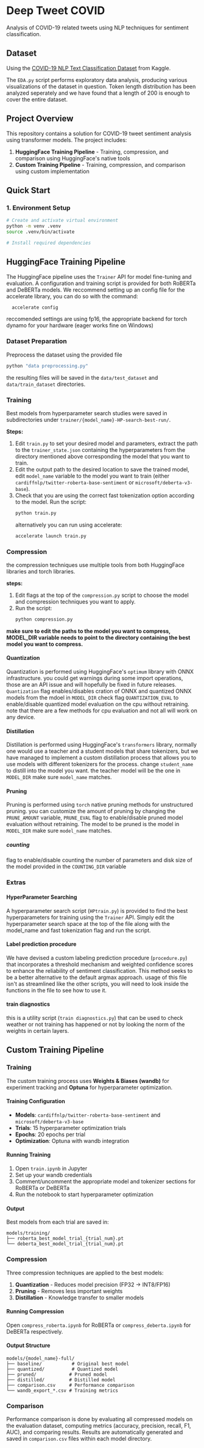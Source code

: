 ﻿# Deep Tweet COVID

Analysis of COVID-19 related tweets using NLP techniques for sentiment classification.

## Dataset

Using the [COVID-19 NLP Text Classification Dataset](https://www.kaggle.com/datasets/datatattle/covid-19-nlp-text-classification/data) from Kaggle.

The `EDA.py` script performs exploratory data analysis, producing various visualizations of the dataset in question.
Token length distribution has been analyzed seperately and we have found that a length of 200 is enough to cover the entire dataset.

## Project Overview

This repository contains a solution for COVID-19 tweet sentiment analysis using transformer models. The project includes:

1. **HuggingFace Training Pipeline** - Training, compression, and comparison using HuggingFace's native tools
2. **Custom Training Pipeline** - Training, compression, and comparison using custom implementation

## Quick Start

### 1. Environment Setup

```bash
# Create and activate virtual environment
python -m venv .venv
source .venv/bin/activate

# Install required dependencies
```

## HuggingFace Training Pipeline

The HuggingFace pipeline uses the `Trainer` API for model fine-tuning and evaluation. A configuration and training script is provided for both RoBERTa and DeBERTa models.
We reccommend setting up an config file for the accelerate library, you can do so with the command:
```bash
  accelerate config
  ```
reccomended settings are using fp16, the appropriate backend for torch dynamo for your hardware (eager works fine on Windows)
### Dataset Preparation
Preprocess the dataset using the provided file
```bash
python "data preprocessing.py"
```
the resulting files will be saved in the `data/test_dataset` and `data/train_dataset` directories.
### Training

Best models from hyperparameter search studies were saved in subdirectories under `trainer/{model_name}-HP-search-best-run/`.

**Steps:**
1. Edit `train.py` to set your desired model and parameters, extract the path to the `trainer_state.json` containing the hyperparameters from the directory mentioned above corresponding the model that you want to train.
2. Edit the output path to the desired location to save the trained model, edit `model_name` variable to the model you want to train (either `cardiffnlp/twitter-roberta-base-sentiment` or `microsoft/deberta-v3-base`).
3. Check that you are using the correct fast tokenization option according to the model. Run the script:
   ```bash
   python train.py
   ``` 
    alternatively you can run using accelerate:
    ```bash
    accelerate launch train.py
    ```

### Compression
the compression techniques use multiple tools from both HuggingFace libraries and torch libraries.

**steps:**
1. Edit flags at the top of the `compression.py` script to choose the model and compression techniques you want to apply.
2. Run the script:
   ```bash
   python compression.py
   ```
**make sure to edit the paths to the model you want to compress, MODEL_DIR variable needs to point to the directory containing the best model you want to compress.**

#### Quantization
Quantization is performed using HuggingFace's `optimum` library with ONNX infrastructure.
you could get warnings during some import operations, those are an API issue and will hopefully be fixed in future releases.
`Quantization` flag enables/disables cration of ONNX and quantized ONNX models from the mdoel in `MODEL_DIR`
check flag `QUANTIZATION_EVAL` to enable/disable quantized model evaluation on the cpu without retraining. note that there are a few methods for cpu evaluation and not all will work on any device. 
#### Distillation 
Distillation is performed using HuggingFace's `transformers` library, normally one would use a teacher and a student models that share tokenizers,
but we have managed to implement a custom distillation process that allows you to use models with different tokenizers for the process.
change `student_name` to distill into the model you want. the teacher model will be the one in `MODEL_DIR` make sure `model_name` matches.
#### Pruning
Pruning is performed using `torch` native pruning methods for unstructured pruning.
you can customize the amount of pruning by changing the `PRUNE_AMOUNT` variable, `PRUNE_EVAL` flag to enable/disable pruned model evaluation without retraining.
The model to be pruned is the model in `MODEL_DIR` make sure `model_name` matches.
##### counting
flag to enable/disable counting the number of parameters and disk size of the model provided in the `COUNTING_DIR` variable 
### Extras
#### HyperParameter Searching
A hyperparameter search script (`HPtrain.py`) is provided to find the best hyperparameters for training using the `Trainer` API.
Simply edit the hyperparameter search space at the top of the file along with the model_name and fast tokenization flag and run the script.
#### Label prediction procedure
We have devised a custom labeling prediction procedure (`procedure.py`) that incorporates a threshold mechanism and weighted confidence scores
to enhance the reliability of sentiment classification. This method seeks to be a better alternative to the default argmax approach.
usage of this file isn't as streamlined like the other scripts, you will need to look inside the functions in the file to see how to use it.
#### train diagnostics
this is a utility script (`train diagnostics.py`) that can be used to check weather or not training has happened or not by looking the norm of the weights in certain layers.

## Custom Training Pipeline

### Training

The custom training process uses **Weights & Biases (wandb)** for experiment tracking and **Optuna** for hyperparameter optimization.

#### Training Configuration
- **Models**: `cardiffnlp/twitter-roberta-base-sentiment` and `microsoft/deberta-v3-base`
- **Trials**: 15 hyperparameter optimization trials
- **Epochs**: 20 epochs per trial
- **Optimization**: Optuna with wandb integration

#### Running Training

1. Open `train.ipynb` in Jupyter
2. Set up your wandb credentials
3. Comment/uncomment the appropriate model and tokenizer sections for RoBERTa or DeBERTa
4. Run the notebook to start hyperparameter optimization

#### Output
Best models from each trial are saved in:
```
models/training/
├── roberta_best_model_trial_{trial_num}.pt
└── deberta_best_model_trial_{trial_num}.pt
```

### Compression

Three compression techniques are applied to the best models:

1. **Quantization** - Reduces model precision (FP32 → INT8/FP16)
2. **Pruning** - Removes less important weights
3. **Distillation** - Knowledge transfer to smaller models

#### Running Compression

Open `compress_roberta.ipynb` for RoBERTa or `compress_deberta.ipynb` for DeBERTa respectively.

#### Output Structure
```
models/{model_name}-full/
├── baseline/           # Original best model
├── quantized/          # Quantized model
├── pruned/            # Pruned model
├── distilled/         # Distilled model
├── comparison.csv     # Performance comparison
└── wandb_export_*.csv # Training metrics
```

### Comparison

Performance comparison is done by evaluating all compressed models on the evaluation dataset, computing metrics (accuracy, precision, recall, F1, AUC), and comparing results. Results are automatically generated and saved in `comparison.csv` files within each model directory.
